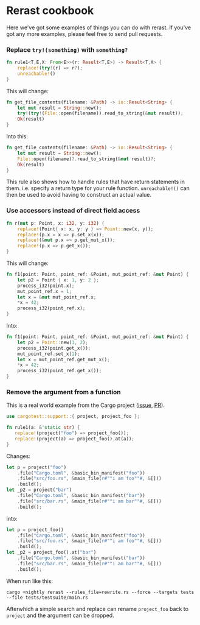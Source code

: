 # Rerast cookbook
Here we've got some examples of things you can do with rerast. If you've got any
more examples, please feel free to send pull requests.

### Replace ```try!(something)``` with ```something?```

```rust
fn rule1<T,E,X: From<E>>(r: Result<T,E>) -> Result<T,X> {
    replace!(try!(r) => r?);
    unreachable!()
}
```
This will change:
```rust
fn get_file_contents(filename: &Path) -> io::Result<String> {
    let mut result = String::new();
    try!(try!(File::open(filename)).read_to_string(&mut result));
    Ok(result)
}
```
Into this:
```rust
fn get_file_contents(filename: &Path) -> io::Result<String> {
    let mut result = String::new();
    File::open(filename)?.read_to_string(&mut result)?;
    Ok(result)
}
```

This rule also shows how to handle rules that have return statements in
them. i.e. specify a return type for your rule function. ```unreachable!()```
can then be used to avoid having to construct an actual value.

### Use accessors instead of direct field access

```rust
fn r(mut p: Point, x: i32, y: i32) {
    replace!(Point{ x: x, y: y } => Point::new(x, y));
    replace!(p.x = x => p.set_x(x));
    replace!(&mut p.x => p.get_mut_x());
    replace!(p.x => p.get_x());
}
```
This will change:

```rust
fn f1(point: Point, point_ref: &Point, mut_point_ref: &mut Point) {
    let p2 = Point { x: 1, y: 2 };
    process_i32(point.x);
    mut_point_ref.x = 1;
    let x = &mut mut_point_ref.x;
    *x = 42;
    process_i32(point_ref.x);
}
```
Into:

```rust
fn f1(point: Point, point_ref: &Point, mut_point_ref: &mut Point) {
    let p2 = Point::new(1, 2);
    process_i32(point.get_x());
    mut_point_ref.set_x(1);
    let x = mut_point_ref.get_mut_x();
    *x = 42;
    process_i32(point_ref.get_x());
}
```

### Remove the argument from a function

[cargo-issue]: https://github.com/rust-lang/cargo/issues/5746
[cargo-pr]: https://github.com/rust-lang/cargo/pull/5752

This is a real world example from the Cargo project ([issue][cargo-issue], [PR][cargo-pr]).

```rust
use cargotest::support::{ project, project_foo };

fn rule1(a: &'static str) {
   replace!(project("foo") => project_foo());
   replace!(project(a) => project_foo().at(a));
}
```

Changes:

```rust
let p = project("foo")
    .file("Cargo.toml", &basic_bin_manifest("foo"))
    .file("src/foo.rs", &main_file(r#""i am foo""#, &[]))
    .build();
let _p2 = project("bar")
    .file("Cargo.toml", &basic_bin_manifest("bar"))
    .file("src/bar.rs", &main_file(r#""i am bar""#, &[]))
    .build();
```

Into:

```rust
let p = project_foo()
    .file("Cargo.toml", &basic_bin_manifest("foo"))
    .file("src/foo.rs", &main_file(r#""i am foo""#, &[]))
    .build();
let _p2 = project_foo().at("bar")
    .file("Cargo.toml", &basic_bin_manifest("bar"))
    .file("src/bar.rs", &main_file(r#""i am bar""#, &[]))
    .build();
```

When run like this:

```terminal
cargo +nightly rerast --rules_file=rewrite.rs --force --targets tests --file tests/testsuite/main.rs
```

Afterwhich a simple search and replace can rename `project_foo` back to `project` and the argument
can be dropped.
